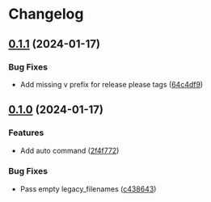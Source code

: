 # Changelog

## [0.1.1](https://github.com/farkasmate/asdf-auto/compare/v0.1.0...v0.1.1) (2024-01-17)


### Bug Fixes

* Add missing v prefix for release please tags ([64c4df9](https://github.com/farkasmate/asdf-auto/commit/64c4df9e6ab228e1b67c56dd0c26fbe52a78d621))

## [0.1.0](https://github.com/farkasmate/asdf-auto/compare/0.0.0...v0.1.0) (2024-01-17)


### Features

* Add auto command ([2f4f772](https://github.com/farkasmate/asdf-auto/commit/2f4f772e73dc5516b3c6a710107107de7028fa7d))


### Bug Fixes

* Pass empty legacy_filenames ([c438643](https://github.com/farkasmate/asdf-auto/commit/c438643a6b64233208055b8a147a3528bcce892f))
